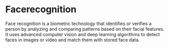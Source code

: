 # Facerecognition
Face recognition is a biometric technology that identifies or verifies a person by analyzing and comparing patterns based on their facial features. It uses advanced computer vision and deep learning algorithms to detect faces in images or video and match them with stored face data.
